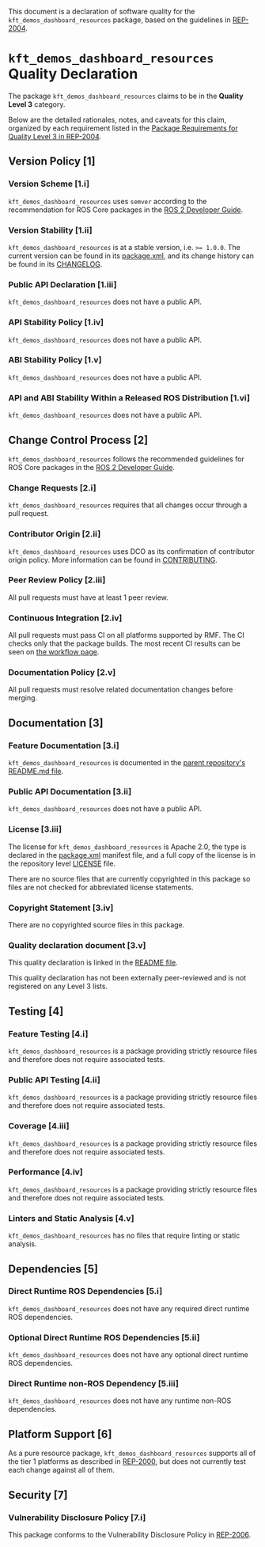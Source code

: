This document is a declaration of software quality for the `kft_demos_dashboard_resources` package, based on the guidelines in [REP-2004](https://www.ros.org/reps/rep-2004.html).

# `kft_demos_dashboard_resources` Quality Declaration

The package `kft_demos_dashboard_resources` claims to be in the **Quality Level 3** category.

Below are the detailed rationales, notes, and caveats for this claim, organized by each requirement listed in the [Package Requirements for Quality Level 3 in REP-2004](https://www.ros.org/reps/rep-2004.html).

## Version Policy [1]

### Version Scheme [1.i]

`kft_demos_dashboard_resources` uses `semver` according to the recommendation for ROS Core packages in the [ROS 2 Developer Guide](https://index.ros.org/doc/ros2/Contributing/Developer-Guide/#versioning).

### Version Stability [1.ii]

`kft_demos_dashboard_resources` is at a stable version, i.e. `>= 1.0.0`.
The current version can be found in its [package.xml](package.xml), and its change history can be found in its [CHANGELOG](CHANGELOG.rst).

### Public API Declaration [1.iii]

`kft_demos_dashboard_resources` does not have a public API.

### API Stability Policy [1.iv]

`kft_demos_dashboard_resources` does not have a public API.

### ABI Stability Policy [1.v]

`kft_demos_dashboard_resources` does not have a public API.

### API and ABI Stability Within a Released ROS Distribution [1.vi]

`kft_demos_dashboard_resources` does not have a public API.

## Change Control Process [2]

`kft_demos_dashboard_resources` follows the recommended guidelines for ROS Core packages in the [ROS 2 Developer Guide](https://index.ros.org/doc/ros2/Contributing/Developer-Guide/#package-requirements).

### Change Requests [2.i]

`kft_demos_dashboard_resources` requires that all changes occur through a pull request.

### Contributor Origin [2.ii]

`kft_demos_dashboard_resources` uses DCO as its confirmation of contributor origin policy. More information can be found in [CONTRIBUTING](../CONTRIBUTING.md).

### Peer Review Policy [2.iii]

All pull requests must have at least 1 peer review.

### Continuous Integration [2.iv]

All pull requests must pass CI on all platforms supported by RMF.
The CI checks only that the package builds.
The most recent CI results can be seen on [the workflow page](https://github.com/open-rmf/kft_demos/actions).

### Documentation Policy [2.v]

All pull requests must resolve related documentation changes before merging.

## Documentation [3]

### Feature Documentation [3.i]

`kft_demos_dashboard_resources` is documented in the [parent repository's README.md file](https://github.com/open-rmf/kft_demos/blob/main/README.md).

### Public API Documentation [3.ii]

`kft_demos_dashboard_resources` does not have a public API.

### License [3.iii]

The license for `kft_demos_dashboard_resources` is Apache 2.0, the type is declared in the [package.xml](package.xml) manifest file, and a full copy of the license is in the repository level [LICENSE](../LICENSE) file.

There are no source files that are currently copyrighted in this package so files are not checked for abbreviated license statements.

### Copyright Statement [3.iv]

There are no copyrighted source files in this package.

### Quality declaration document [3.v]

This quality declaration is linked in the [README file](README.md).

This quality declaration has not been externally peer-reviewed and is not registered on any Level 3 lists.

## Testing [4]

### Feature Testing [4.i]

`kft_demos_dashboard_resources` is a package providing strictly resource files and therefore does not require associated tests.

### Public API Testing [4.ii]

`kft_demos_dashboard_resources` is a package providing strictly resource files and therefore does not require associated tests.

### Coverage [4.iii]

`kft_demos_dashboard_resources` is a package providing strictly resource files and therefore does not require associated tests.

### Performance [4.iv]

`kft_demos_dashboard_resources` is a package providing strictly resource files and therefore does not require associated tests.

### Linters and Static Analysis [4.v]

`kft_demos_dashboard_resources` has no files that require linting or static analysis.

## Dependencies [5]

### Direct Runtime ROS Dependencies [5.i]

`kft_demos_dashboard_resources` does not have any required direct runtime ROS dependencies.

### Optional Direct Runtime ROS Dependencies [5.ii]

`kft_demos_dashboard_resources` does not have any optional direct runtime ROS dependencies.

### Direct Runtime non-ROS Dependency [5.iii]

`kft_demos_dashboard_resources` does not have any runtime non-ROS dependencies.

## Platform Support [6]

As a pure resource package, `kft_demos_dashboard_resources` supports all of the tier 1 platforms as described in [REP-2000](https://www.ros.org/reps/rep-2000.html#support-tiers), but does not currently test each change against all of them.

## Security [7]

### Vulnerability Disclosure Policy [7.i]

This package conforms to the Vulnerability Disclosure Policy in [REP-2006](https://www.ros.org/reps/rep-2006.html).
